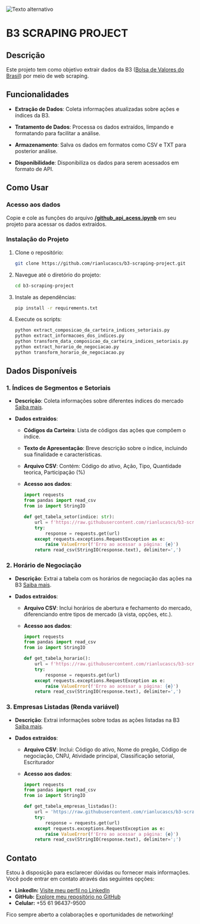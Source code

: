 ![Texto alternativo](https://logodownload.org/wp-content/uploads/2019/08/b3-logo-5.png)

# B3 SCRAPING PROJECT

## Descrição
Este projeto tem como objetivo extrair dados da B3 ([Bolsa de Valores do Brasil](https://www.b3.com.br/pt_br/para-voce)) por meio de web scraping. 

## Funcionalidades

- **Extração de Dados**: Coleta informações atualizadas sobre ações e índices da B3.

- **Tratamento de Dados**: Processa os dados extraídos, limpando e formatando para facilitar a análise.

- **Armazenamento**: Salva os dados em formatos como CSV e TXT para posterior análise.

- **Disponibilidade**: Disponibiliza os dados para serem acessados em formato de API.

## Como Usar

### Acesso aos dados
Copie e cole as funções do arquivo **[/github_api_acess.ipynb](https://github.com/rianlucascs/b3-scraping-project/blob/master/github_api_acess.ipynb)** em seu projeto para acessar os dados extraídos.

### Instalação do Projeto

1. Clone o repositório:
   ```bash
   git clone https://github.com/rianlucascs/b3-scraping-project.git

2. Navegue até o diretório do projeto:
    ```bash
    cd b3-scraping-project

3. Instale as dependências:
    ```bash
    pip install -r requirements.txt

4. Execute os scripts:
    ```bash
    python extract_composicao_da_carteira_indices_setoriais.py
    python extract_informacoes_dos_indices.py
    python transform_data_composicao_da_carteira_indices_setoriais.py
    python extract_horario_de_negociacao.py
    python transform_horario_de_negociacao.py

## Dados Disponíveis

### 1. Índices de Segmentos e Setoriais
- **Descrição**: Coleta informações sobre diferentes índices do mercado [Saiba mais](https://github.com/rianlucascs/b3-scraping-project/blob/master/scripts/1.%20%C3%8Dndices%20de%20Segmentos%20e%20Setoriais/README.md).

- **Dados extraidos**:
  - **Códigos da Carteira**: Lista de códigos das ações que compõem o índice.

  - **Texto de Apresentação**: Breve descrição sobre o índice, incluindo sua finalidade e características.

  - **Arquivo CSV**: Contém: Código do ativo, Ação, Tipo, Quantidade teorica, Participação (%)

  - **Acesso aos dados**:
    ```python 
    import requests
    from pandas import read_csv
    from io import StringIO

    def get_tabela_setor(indice: str):
        url = f'https://raw.githubusercontent.com/rianlucascs/b3-scraping-project/master/processed_data/1.%20%C3%8Dndices%20de%20Segmentos%20e%20Setoriais/Setores/{indice}/Tabela_{indice}.csv'
        try:
            response = requests.get(url)
        except requests.exceptions.RequestException as e:
            raise ValueError(f'Erro ao acessar a página: {e}')
        return read_csv(StringIO(response.text), delimiter=',')
    ```
  
### 2. Horário de Negociação
- **Descrição**: Extrai a tabela com os horários de negociação das ações na B3 [Saiba mais](https://github.com/rianlucascs/b3-scraping-project/blob/master/scripts/2.%20Hor%C3%A1rio%20de%20negocia%C3%A7%C3%A3o/README.md).

- **Dados extraidos**:

  - **Arquivo CSV**: Inclui horários de abertura e fechamento do mercado, diferenciando entre tipos de mercado (à vista, opções, etc.).

  - **Acesso aos dados**:
    ```python 
    import requests
    from pandas import read_csv
    from io import StringIO

    def get_tabela_horario():
        url = f'https://raw.githubusercontent.com/rianlucascs/b3-scraping-project/master/processed_data/2.%20Hor%C3%A1rio%20de%20negocia%C3%A7%C3%A3o/Tabela_horarios_de_negociacao_no_mercado_de_acoes.csv'
        try:
            response = requests.get(url)
        except requests.exceptions.RequestException as e:
            raise ValueError(f'Erro ao acessar a página: {e}')
        return read_csv(StringIO(response.text), delimiter=',')
    ```

### 3. Empresas Listadas (Renda variável)

- **Descrição**: Extrai informações sobre todas as ações listadas na B3 [Saiba mais](https://github.com/rianlucascs/b3-scraping-project/blob/master/scripts/3.%20Empresas%20listadas/README.md).

- **Dados extraidos**:

  - **Arquivo CSV**: Inclui: Código do ativo, Nome do pregão, Código de negociação, CNPJ, Atividade principal, Classificação setorial, Escriturador

  - **Acesso aos dados**:
    ```python 
    import requests
    from pandas import read_csv
    from io import StringIO

    def get_tabela_empresas_listadas():
        url = 'https://raw.githubusercontent.com/rianlucascs/b3-scraping-project/master/processed_data/3.%20Empresas%20listadas/todas_empresas_listadas.csv'
        try:
            response = requests.get(url)
        except requests.exceptions.RequestException as e:
            raise ValueError(f'Erro ao acessar a página: {e}')
        return read_csv(StringIO(response.text), delimiter=';')
    ```
## Contato

Estou à disposição para esclarecer dúvidas ou fornecer mais informações. Você pode entrar em contato através das seguintes opções:

- **LinkedIn:** [Visite meu perfil no LinkedIn](www.linkedin.com/in/rian-lucas)
- **GitHub:** [Explore meu repositório no GitHub](https://github.com/rianlucascs)
- **Celular:** +55 61 96437-9500


Fico sempre aberto a colaborações e oportunidades de networking!
